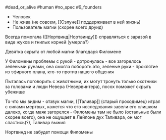 #dead_or_alive #human #no_spec #9_founders

- Человек
- Не жива (не совсем, [[Сэлуне]] поддерживает в ней жизнь)
- Пользователь магии (скорее всего друид)

Всегда помогала ([[Нортвинд|Нортвинду]]) справляться с заразой в виде жуков и гнилых корней (умерла?)

Девятка скрыта от любой магии благодаря Филомене

У Филомены проблемы с рукой - дотронулась - все загорелось зелеными рунами, она смогла побороть это, зеленые руки - проклятие из эфирного плана, кто-то против нашего общения

Пыталась поговорить с животными, их могут тронуть только охотники за головами и люди Невера (Невервинтера), посох поможет скрыть убежище

То что мы видим - отзвук магии, [[Таливар]] (старый проходимец) играл с силами мертвых, кажется что его исследования завели его слишком далеко, когда маяк загорелся - Филомены там не было (остальные были скорее всего), она не ощущает в Лейлоне дух Таливара, он мог спастись(?), Таливар выжил

Нортвинд не забудет помощи Филомены
